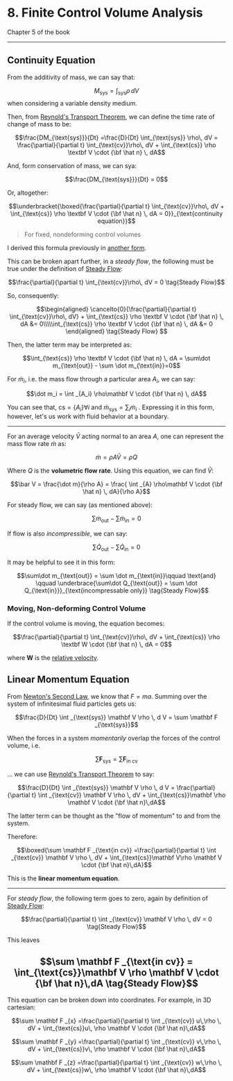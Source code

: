 # 8. Finite Control Volume Analysis


Chapter 5 of the book

---


## Continuity Equation


From the additivity of mass, we can say that:

$$M_{\text{sys}} = \int_{\text{sys}} \rho \,dV$$
when considering a variable density medium.


Then, from [Reynold's Transport Theorem](7.%20Fluid%20Kinematics.md#Reynold's%20Transport%20Theorem), we can define the time rate of change of mass to be:


$$\frac{DM_{\text{sys}}}{Dt} =\frac{D}{Dt} \int_{\text{sys}} \rho\, dV  = \frac{\partial}{\partial t} \int_{\text{cv}}\rho\, dV + \int_{\text{cs}} \rho \textbf V \cdot {\bf \hat n} \, dA$$

And, form conservation of mass, we can sya:

$$\frac{DM_{\text{sys}}}{Dt} = 0$$

Or, altogether:

$$\underbracket{\boxed{\frac{\partial}{\partial t} \int_{\text{cv}}\rho\, dV + \int_{\text{cs}} \rho \textbf V \cdot {\bf \hat n} \, dA = 0}}_{\text{continuity equation}}$$

> For fixed, nondeforming control volumes

I derived this formula previously in [another form](Cauchy%20Momentum%20Equation.md#^continuity-equation). 

This can be broken apart further, in a *steady flow*, the following must be true under the definition of [Steady Flow](7.%20Fluid%20Kinematics.md#Steady%20Flow):

$$$$
$$\frac{\partial}{\partial t} \int_{\text{cv}}\rho\, dV  = 0  \tag{Steady Flow}$$

So, consequently:

$$\begin{aligned}
\cancelto{0}{\frac{\partial}{\partial t} \int_{\text{cv}}\rho\, dV} + \int_{\text{cs}} \rho \textbf V \cdot {\bf \hat n} \, dA &= 0\\\\\int_{\text{cs}} \rho \textbf V \cdot {\bf \hat n} \, dA &= 0
\end{aligned}
\tag{Steady Flow}
$$



Then, the latter term may be interpreted as:

$$\int_{\text{cs}} \rho \textbf V \cdot {\bf \hat n} \, dA = \sum\dot m_{\text{out}} -  \sum \dot m_{\text{in}}=0$$

For $\dot m_i$, i.e. the mass flow through a particular area $A_i$, we can say:

$$\dot m_i = \int _{A_i} \rho\mathbf V \cdot {\bf \hat n} \, dA$$

You can see that, $\text{cs} = \{A_i\} \forall i$ and  $\dot m_{\text{sys}} = \sum _i \dot m_i$ . Expressing it in this form, however, let's us work with fluid behavior at a boundary.

--- 

For an average velocity $\bar V$ acting normal to an area $A$, one can represent the mass flow rate $\dot m$ as:

$$\dot m = \rho A \bar V = \rho Q$$

Where $Q$ is the **volumetric flow rate**. Using this equation, we can find $\bar V$:

$$\bar V = \frac{\dot m}{\rho A} = \frac{ \int _{A} \rho\mathbf V \cdot {\bf \hat n} \, dA}{\rho A}$$

For steady flow, we can say (as mentioned above):

$$\sum\dot m_{\text{out}} -  \sum \dot m_{\text{in}}=0$$

If flow is also *incompressible*, we can say:

$$\sum\dot Q_{\text{out}} -  \sum \dot Q_{\text{in}}=0$$

It may be helpful to see it in this form:

$$\sum\dot m_{\text{out}} =  \sum \dot m_{\text{in}}\qquad \text{and} \qquad \underbrace{\sum\dot Q_{\text{out}} =  \sum \dot Q_{\text{in}}}_{\text{incompressable only}} \tag{Steady Flow}$$

### Moving, Non-deforming Control Volume

If the control volume is moving, the equation becomes:

$$\frac{\partial}{\partial t} \int_{\text{cv}}\rho\, dV + \int_{\text{cs}} \rho \textbf W \cdot {\bf \hat n} \, dA = 0$$

where $\mathbf W$ is the [relative velocity](7.%20Fluid%20Kinematics.md#^rel-velocity). 

## Linear Momentum Equation

From [Newton's Second Law](Galileo's%20Relativity%20Principle.md#^newtons-second-law), we know that $F=ma$. Summing over the system of infinitesimal fluid particles gets us:

$$\frac{D}{Dt} \int _{\text{sys}} \mathbf V \rho \, d V = \sum \mathbf F _{\text{sys}}$$

When the forces in a system *momentarily* overlap the forces of the control volume, i.e.

$$\sum \mathbf F _{\text{sys}} = \sum \mathbf F _{\text{in cv}}$$

... we can use [Reynold's Transport Theorem](7.%20Fluid%20Kinematics.md#Reynold's%20Transport%20Theorem) to say:

$$\frac{D}{Dt} \int _{\text{sys}} \mathbf V \rho \, d V = \frac{\partial}{\partial t} \int _{\text{cv}} \mathbf V \rho \, dV + \int_{\text{cs}}\mathbf \rho \mathbf V \cdot {\bf \hat n}\,dA$$

The latter term can be thought as the "flow of momentum" to and from the system. 


Therefore:

$$\boxed{\sum \mathbf F _{\text{in cv}} =\frac{\partial}{\partial t} \int _{\text{cv}} \mathbf V \rho \, dV + \int_{\text{cs}}\mathbf V\rho \mathbf V \cdot {\bf \hat n}\,dA}$$

This is the **linear momentum equation**. 

---

For *steady flow*, the following term goes to zero, again by definition of [Steady Flow](7.%20Fluid%20Kinematics.md#Steady%20Flow):

$$\frac{\partial}{\partial t} \int _{\text{cv}} \mathbf V \rho \, dV = 0 \tag{Steady Flow}$$

This leaves

$$\sum \mathbf F _{\text{in cv}} = \int_{\text{cs}}\mathbf V \rho \mathbf V \cdot {\bf \hat n}\,dA \tag{Steady Flow}$$
---

This equation can be broken down into coordinates. For example, in 3D cartesian:

$$\sum \mathbf F _{x} =\frac{\partial}{\partial t} \int _{\text{cv}} u\,\rho \, dV + \int_{\text{cs}}u\, \rho \mathbf V \cdot {\bf \hat n}\,dA$$

$$\sum \mathbf F _{y} =\frac{\partial}{\partial t} \int _{\text{cv}} v\,\rho \, dV + \int_{\text{cs}}v\, \rho \mathbf V \cdot {\bf \hat n}\,dA$$

$$\sum \mathbf F _{z} =\frac{\partial}{\partial t} \int _{\text{cv}} w\,\rho \, dV + \int_{\text{cs}}w\, \rho \mathbf V \cdot {\bf \hat n}\,dA$$





